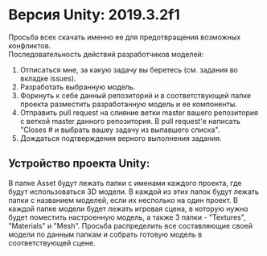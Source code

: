 # Версия Unity: 2019.3.2f1
Просьба всех скачать именно ее для предотвращения возможных конфликтов.  
Последовательность действий разработчиков моделей:
1) Отписаться мне, за какую задачу вы беретесь (см. задания во вкладке issues).
2) Разработать выбранную модель.
3) Форкнуть к себе данный репозиторий и в соответствующей папке проекта разместить разработанную модель и ее компоненты.
4) Отправить pull request на слияние ветки master вашего репозитория с веткой master данного репозитория. В pull request'e написать "Closes # и выбрать вашеу задачу из выпавшего списка".
5) Дождаться подтверждения верного выполнения задания.
## Устройство проекта Unity:  
В папке Asset будут лежать папки с именами каждого проекта, где будут использоваться 3D модели. В каждой из этих папок будут лежать папки с названием моделей, если их несполько на один проект. В каждой папке модели будет лежать игровая сцена, в которую нужно будет поместить настроенную модель, а также 3 папки - "Textures", "Materials" и "Mesh". Просьба распределить все составляющие своей модели по данным папкам и собрать готовую модель в соответствующей сцене.
